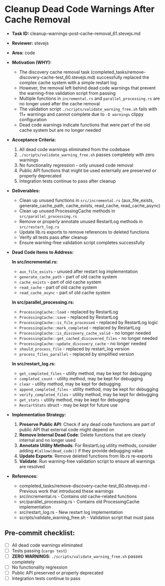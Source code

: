 # Cleanup Dead Code Warnings After Cache Removal

* **Task ID:** cleanup-warnings-post-cache-removal_61.stevejs.md
* **Reviewer:** stevejs
* **Area:** code
* **Motivation (WHY):**
  - The discovery cache removal task (completed_tasks/remove-discovery-cache-test_60.stevejs.md) successfully replaced the complex cache system with a simple restart log
  - However, the removal left behind dead code warnings that prevent the warning-free validation script from passing
  - Multiple functions in `incremental.rs` and `parallel_processing.rs` are no longer used after the cache removal
  - The validation script `./scripts/validate_warning_free.sh` fails with 11+ warnings and cannot complete due to `-D warnings` clippy configuration
  - Dead code warnings indicate functions that were part of the old cache system but are no longer needed

* **Acceptance Criteria:**
  1. All dead code warnings eliminated from the codebase
  2. `./scripts/validate_warning_free.sh` passes completely with zero warnings
  3. No functionality regression - only unused code removal
  4. Public API functions that might be used externally are preserved or properly deprecated
  5. Integration tests continue to pass after cleanup

* **Deliverables:**
  - Clean up unused functions in `src/incremental.rs` (aux_file_exists, generate_cache_path, cache_exists, read_cache, read_cache_async)
  - Clean up unused ProcessingCache methods in `src/parallel_processing.rs`
  - Remove or properly annotate unused RestartLog methods in `src/restart_log.rs`
  - Update lib.rs exports to remove references to deleted functions
  - Verify all tests pass after cleanup
  - Ensure warning-free validation script completes successfully

* **Dead Code Items to Address:**
  
  **In src/incremental.rs:**
  - `aux_file_exists` - unused after restart log implementation
  - `generate_cache_path` - part of old cache system
  - `cache_exists` - part of old cache system
  - `read_cache` - part of old cache system
  - `read_cache_async` - part of old cache system

  **In src/parallel_processing.rs:**
  - `ProcessingCache::load` - replaced by RestartLog
  - `ProcessingCache::save` - replaced by RestartLog
  - `ProcessingCache::is_file_processed` - replaced by RestartLog logic
  - `ProcessingCache::mark_completed` - replaced by RestartLog
  - `ProcessingCache::is_discovery_cache_valid` - no longer needed
  - `ProcessingCache::get_cached_discovered_files` - no longer needed
  - `ProcessingCache::update_discovery_cache` - no longer needed
  - `should_process_file` - replaced by restart_log version
  - `process_files_parallel` - replaced by simplified version

  **In src/restart_log.rs:**
  - `get_completed_files` - utility method, may be kept for debugging
  - `completed_count` - utility method, may be kept for debugging
  - `clear` - utility method, may be kept for debugging
  - `append_completed_files` - utility method, may be kept for debugging
  - `verify_completed_files` - utility method, may be kept for debugging
  - `get_stats` - utility method, may be kept for debugging
  - `RestartStats` struct - may be kept for future use

* **Implementation Strategy:**
  1. **Preserve Public API**: Check if any dead code functions are part of public API that external code might depend on
  2. **Remove Internal Dead Code**: Delete functions that are clearly internal and no longer used
  3. **Annotate Utility Methods**: For RestartLog utility methods, consider adding `#[allow(dead_code)]` if they provide debugging value
  4. **Update Exports**: Remove deleted functions from lib.rs re-exports
  5. **Validate**: Run warning-free validation script to ensure all warnings are resolved

* **References:**
  - completed_tasks/remove-discovery-cache-test_60.stevejs.md - Previous work that introduced these warnings
  - src/incremental.rs - Contains old cache-related functions
  - src/parallel_processing.rs - Contains old ProcessingCache implementation
  - src/restart_log.rs - New restart log implementation
  - scripts/validate_warning_free.sh - Validation script that must pass

## Pre-commit checklist:
- [ ] All dead code warnings eliminated
- [ ] Tests passing (`cargo test`)
- [ ] **ZERO WARNINGS**: `./scripts/validate_warning_free.sh` passes completely
- [ ] No functionality regression
- [ ] Public API preserved or properly deprecated
- [ ] Integration tests continue to pass